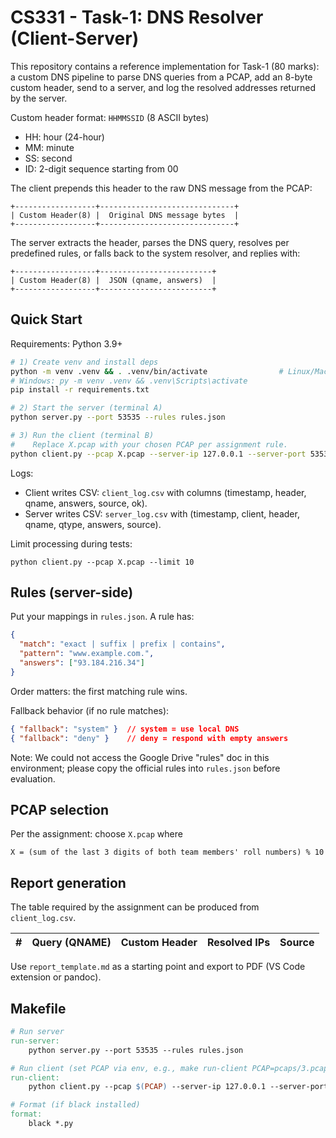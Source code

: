 
# CS331 - Task-1: DNS Resolver (Client-Server)

This repository contains a reference implementation for Task-1 (80 marks): a custom DNS pipeline to parse DNS queries from a PCAP, add an 8-byte custom header, send to a server, and log the resolved addresses returned by the server.

Custom header format: `HHMMSSID` (8 ASCII bytes)
- HH: hour (24-hour)
- MM: minute
- SS: second
- ID: 2-digit sequence starting from 00

The client prepends this header to the raw DNS message from the PCAP:

```
+------------------+------------------------------+
| Custom Header(8) |  Original DNS message bytes  |
+------------------+------------------------------+
```

The server extracts the header, parses the DNS query, resolves per predefined rules, or falls back to the system resolver, and replies with:

```
+------------------+-------------------------+
| Custom Header(8) |  JSON (qname, answers)  |
+------------------+-------------------------+
```

## Quick Start

Requirements: Python 3.9+

```bash
# 1) Create venv and install deps
python -m venv .venv && . .venv/bin/activate                # Linux/Mac
# Windows: py -m venv .venv && .venv\Scripts\activate
pip install -r requirements.txt

# 2) Start the server (terminal A)
python server.py --port 53535 --rules rules.json

# 3) Run the client (terminal B)
#    Replace X.pcap with your chosen PCAP per assignment rule.
python client.py --pcap X.pcap --server-ip 127.0.0.1 --server-port 53535
```

Logs:
- Client writes CSV: `client_log.csv` with columns (timestamp, header, qname, answers, source, ok).
- Server writes CSV: `server_log.csv` with (timestamp, client, header, qname, qtype, answers, source).

Limit processing during tests:
```
python client.py --pcap X.pcap --limit 10
```

## Rules (server-side)

Put your mappings in `rules.json`. A rule has:
```json
{
  "match": "exact | suffix | prefix | contains",
  "pattern": "www.example.com.",
  "answers": ["93.184.216.34"]
}
```
Order matters: the first matching rule wins.

Fallback behavior (if no rule matches):
```json
{ "fallback": "system" }  // system = use local DNS
{ "fallback": "deny" }    // deny = respond with empty answers
```

Note: We could not access the Google Drive "rules" doc in this environment; please copy the official rules into `rules.json` before evaluation.

## PCAP selection

Per the assignment: choose `X.pcap` where
```
X = (sum of the last 3 digits of both team members' roll numbers) % 10
```

## Report generation

The table required by the assignment can be produced from `client_log.csv`.

| # | Query (QNAME) | Custom Header | Resolved IPs | Source |
|---|---|---|---|---|

Use `report_template.md` as a starting point and export to PDF (VS Code extension or pandoc).

## Makefile

```Makefile
# Run server
run-server:
	python server.py --port 53535 --rules rules.json

# Run client (set PCAP via env, e.g., make run-client PCAP=pcaps/3.pcap)
run-client:
	python client.py --pcap $(PCAP) --server-ip 127.0.0.1 --server-port 53535

# Format (if black installed)
format:
	black *.py
```
